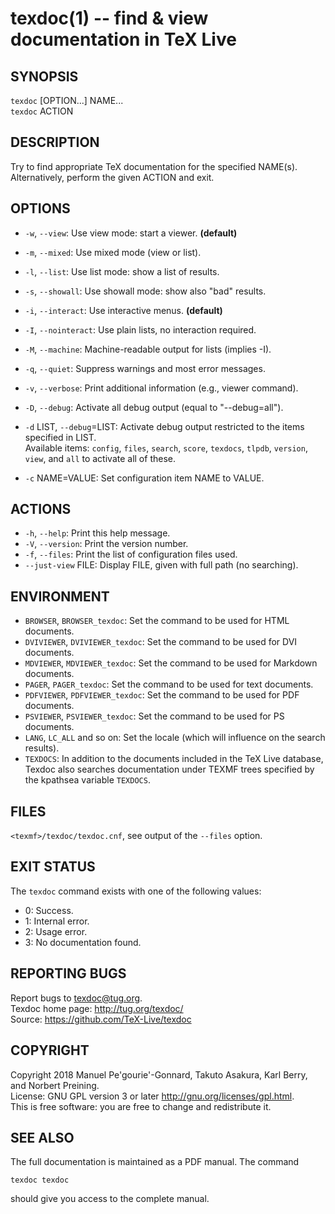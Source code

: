 # texdoc(1) -- find & view documentation in TeX Live

## SYNOPSIS

`texdoc` [OPTION...] NAME...  
`texdoc` ACTION

## DESCRIPTION

Try to find appropriate TeX documentation for the specified NAME(s).
Alternatively, perform the given ACTION and exit.

## OPTIONS

* `-w`, `--view`:
  Use view mode: start a viewer. **(default)**
* `-m`, `--mixed`:
  Use mixed mode (view or list).
* `-l`, `--list`:
  Use list mode: show a list of results.
* `-s`, `--showall`:
  Use showall mode: show also "bad" results.

* `-i`, `--interact`:
  Use interactive menus. **(default)**
* `-I`, `--nointeract`:
  Use plain lists, no interaction required.
* `-M`, `--machine`:
  Machine-readable output for lists (implies -I).

* `-q`, `--quiet`:
  Suppress warnings and most error messages.
* `-v`, `--verbose`:
  Print additional information (e.g., viewer command).
* `-D`, `--debug`:
  Activate all debug output (equal to "--debug=all").
* `-d` LIST, `--debug`=LIST:
  Activate debug output restricted to the items specified in LIST.  
  Available items: `config`, `files`, `search`, `score`, `texdocs`,
  `tlpdb`, `version`, `view`, and `all` to activate all of these.
* `-c` NAME=VALUE:
  Set configuration item NAME to VALUE.

## ACTIONS

* `-h`, `--help`:
  Print this help message.
* `-V`, `--version`:
  Print the version number.
* `-f`, `--files`:
  Print the list of configuration files used.
* `--just-view` FILE:
  Display FILE, given with full path (no searching).

## ENVIRONMENT

* `BROWSER`, `BROWSER_texdoc`:
  Set the command to be used for HTML documents.
* `DVIVIEWER`, `DVIVIEWER_texdoc`:
  Set the command to be used for DVI documents.
* `MDVIEWER`, `MDVIEWER_texdoc`:
  Set the command to be used for Markdown documents.
* `PAGER`, `PAGER_texdoc`:
  Set the command to be used for text documents.
* `PDFVIEWER`, `PDFVIEWER_texdoc`:
  Set the command to be used for PDF documents.
* `PSVIEWER`, `PSVIEWER_texdoc`:
  Set the command to be used for PS documents.
* `LANG`, `LC_ALL` and so on:
  Set the locale (which will influence on the search results).
* `TEXDOCS`:
  In addition to the documents included in the TeX Live database, Texdoc also
  searches documentation under TEXMF trees specified by the kpathsea variable
  `TEXDOCS`.

## FILES

`<texmf>/texdoc/texdoc.cnf`, see output of the `--files` option.

## EXIT STATUS

The `texdoc` command exists with one of the following values:

* 0:
  Success.
* 1:
  Internal error.
* 2:
  Usage error.
* 3:
  No documentation found.

## REPORTING BUGS

Report bugs to <texdoc@tug.org>.  
Texdoc home page: <http://tug.org/texdoc/>  
Source: <https://github.com/TeX-Live/texdoc>

## COPYRIGHT

Copyright 2018 Manuel Pe'gourie'-Gonnard, Takuto Asakura, Karl Berry, and
Norbert Preining.  
License: GNU GPL version 3 or later <http://gnu.org/licenses/gpl.html>.  
This is free software: you are free to change and redistribute it.

## SEE ALSO

The full documentation is maintained as a PDF manual. The command

```
texdoc texdoc
```

should give you access to the complete manual.
